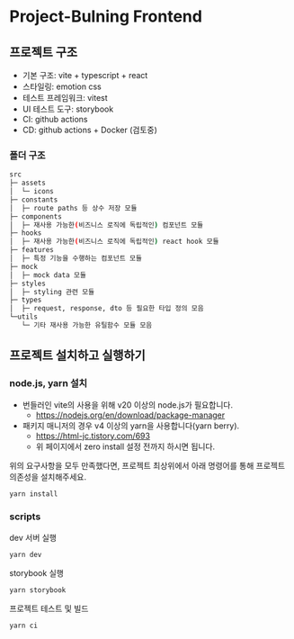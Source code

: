 # Project-Bulning Frontend

## 프로젝트 구조

- 기본 구조: vite + typescript + react
- 스타일링: emotion css
- 테스트 프레임워크: vitest
- UI 테스트 도구: storybook
- CI: github actions
- CD: github actions + Docker (검토중)

### 폴더 구조

```bash
src
├─ assets
│  └─ icons
├─ constants
│  ├─ route paths 등 상수 저장 모듈
├─ components
│  ├─ 재사용 가능한(비즈니스 로직에 독립적인) 컴포넌트 모듈
├─ hooks
│  ├─ 재사용 가능한(비즈니스 로직에 독립적인) react hook 모듈
├─ features
│  ├─ 특정 기능을 수행하는 컴포넌트 모듈
├─ mock
│  ├─ mock data 모듈
├─ styles
│  ├─ styling 관련 모듈
├─ types
│  ├─ request, response, dto 등 필요한 타입 정의 모음
└─utils
   └─ 기타 재사용 가능한 유틸함수 모듈 모음
```

## 프로젝트 설치하고 실행하기

### node.js, yarn 설치

- 번들러인 vite의 사용을 위해 v20 이상의 node.js가 필요합니다. 
  - https://nodejs.org/en/download/package-manager
- 패키지 매니저의 경우 v4 이상의 yarn을 사용합니다(yarn berry).
  - https://html-jc.tistory.com/693
  - 위 페이지에서 zero install 설정 전까지 하시면 됩니다.

위의 요구사항을 모두 만족했다면, 
프로젝트 최상위에서 아래 명령어를 통해 프로젝트 의존성을 설치해주세요.
```bash
yarn install
```

### scripts
dev 서버 실행
```bash
yarn dev
```
storybook 실행
```bash
yarn storybook
```
프로젝트 테스트 및 빌드
```bash
yarn ci
```
